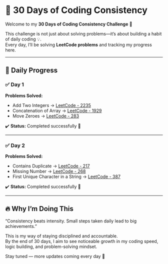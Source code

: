 # 🚀 30 Days of Coding Consistency  

Welcome to my **30 Days of Coding Consistency Challenge** 🎯  

This challenge is not just about solving problems—it’s about building a habit of daily coding 💡.  
Every day, I’ll be solving **LeetCode problems** and tracking my progress here.  

---

## 📅 Daily Progress  

### ✅ Day 1  
**Problems Solved:**  
- Add Two Integers → [LeetCode - 2235](https://leetcode.com/problems/add-two-integers/)  
- Concatenation of Array → [LeetCode - 1929](https://leetcode.com/problems/concatenation-of-array/)  
- Move Zeroes → [LeetCode - 283](https://leetcode.com/problems/move-zeroes/)  

✔️ **Status:** Completed successfully 🎉  

---

### ✅ Day 2  
**Problems Solved:**  
- Contains Duplicate → [LeetCode - 217](https://leetcode.com/problems/contains-duplicate/)  
- Missing Number → [LeetCode - 268](https://leetcode.com/problems/missing-number/)  
- First Unique Character in a String → [LeetCode - 387](https://leetcode.com/problems/first-unique-character-in-a-string/)  

✔️ **Status:** Completed successfully 🎉  

---

## 🔥 Why I’m Doing This  
“Consistency beats intensity. Small steps taken daily lead to big achievements.”  

This is my way of staying disciplined and accountable.  
By the end of 30 days, I aim to see noticeable growth in my coding speed, logic building, and problem-solving mindset.  

Stay tuned — more updates coming every day 🚀
